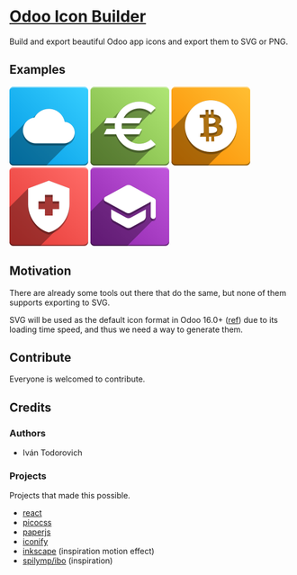 # [Odoo Icon Builder](https://ivantodorovich.github.io/odoo-icon/)

Build and export beautiful Odoo app icons and export them to SVG or PNG.

## Examples

![Cloud](samples/cloud.svg)
![Euro](samples/euro.svg)
![Bitcoin](samples/bitcoin.svg)
![Health](samples/health.svg)
![School](samples/school.svg)

## Motivation

There are already some tools out there that do the same, but none of them supports
exporting to SVG.

SVG will be used as the default icon format in Odoo 16.0+ ([ref](https://github.com/odoo/odoo/commit/10a5796d4b86a679f905be14a13b89026d645074))
due to its loading time speed, and thus we need a way to generate them.

## Contribute

Everyone is welcomed to contribute.

## Credits

### Authors

* Iván Todorovich

### Projects

Projects that made this possible.

* [react](https://github.com/facebook/react)
* [picocss](https://github.com/picocss/pico)
* [paperjs](https://github.com/paperjs/paper.js)
* [iconify](https://github.com/iconify/iconify)
* [inkscape](https://gitlab.com/inkscape/) (inspiration motion effect)
* [spilymp/ibo](https://github.com/spilymp/ibo) (inspiration)
